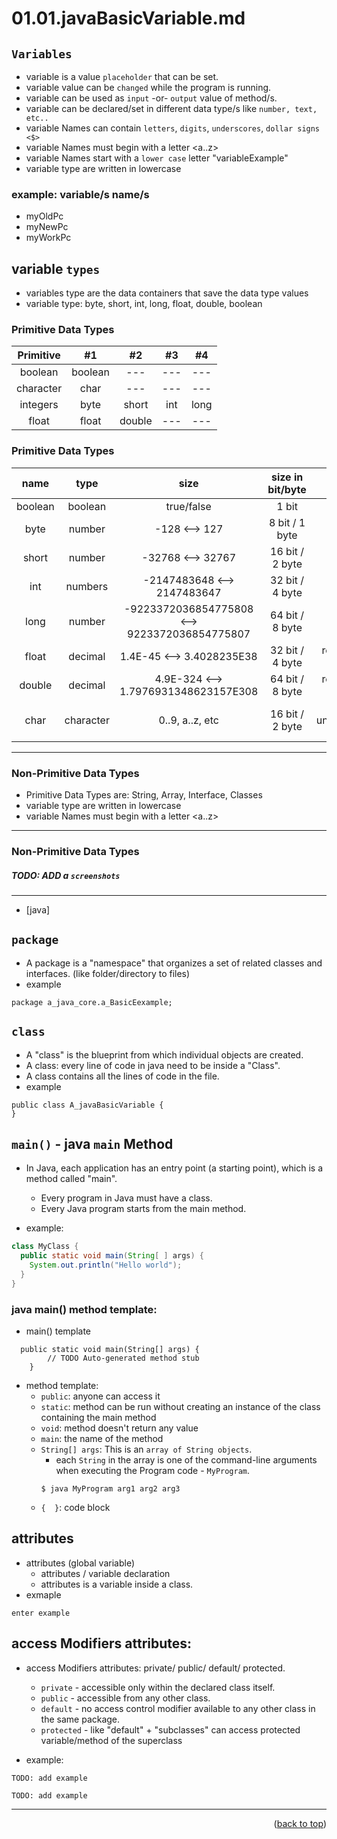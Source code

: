 <a name="topage"></a>

# 01.01.javaBasicVariable.md

## `Variables`
* variable is a value `placeholder` that can be set.
* variable value can be `changed` while the program is running.
* variable can be used as `input` -or- `output` value of method/s.
* variable can be declared/set in different data type/s like `number, text, etc..`
* variable Names can contain `letters`, `digits`, `underscores`, `dollar signs <$>`
* variable Names must begin with a letter <a..z>
* variable Names start with a `lower case` letter "variableExample"
* variable type are written in lowercase 

### example: variable/s name/s
* myOldPc
* myNewPc
* myWorkPc

## variable `types` 
* variables type are the data containers that save the data type values 
* variable type: byte, short, int, long, float, double, boolean

### Primitive Data Types
| Primitive | #1 | #2 | #3 | #4 |
| :-: | :-: | :-: | :-: | :-: |
| boolean | boolean | --- | --- | --- | 
| character | char | --- | --- | --- | 
| integers | byte | short | int | long | 
| float | float | double | --- | --- | 

### Primitive Data Types
| name | type | size | size in bit/byte| description |
| :-: | :-: | :-: | :-: | :-: |
| boolean | boolean | true/false | 1 bit | true/false, yes/no, on/off | 
| byte | number | -128 <--> 127 | 8 bit / 1 byte | -- |
| short | number | -32768 <--> 32767 | 16 bit / 2 byte | -- |
| int | numbers | -2147483648 <--> 2147483647 | 32 bit / 4 byte | integers - whole numbers |
| long | number | -9223372036854775808 <--> 9223372036854775807 | 64 bit / 8 byte | whole numbers |
| float | decimal | 1.4E-45 <--> 3.4028235E38 | 32 bit / 4 byte | real numbers with a decimal points x6 |
| double | decimal | 4.9E-324 <--> 1.7976931348623157E308 | 64 bit / 8 byte | real numbers with a decimal points x15|
| char | character | 0..9, a..z, etc | 16 bit / 2 byte | single unicode/character/letter/ASCII values |

----

### Non-Primitive Data Types

* Primitive Data Types are: String, Array, Interface, Classes
* variable type are written in lowercase
* variable Names must begin with a letter <a..z>

----

### Non-Primitive Data Types

##### TODO: ADD a `screenshots`

----

* [java]
## `package`
* A package is a "namespace" that organizes a set of related classes and interfaces. (like folder/directory to files)
* example
```
package a_java_core.a_BasicEexample;
```

## `class`
* A "class" is the blueprint from which individual objects are created.
* A class: every line of code in java need to be inside a "Class".
* A class contains all the lines of code in the file.
* example
```
public class A_javaBasicVariable {
}
```

## `main()` - java `main` Method
* In Java, each application has an entry point (a starting point), which is a method called "main".
    *  Every program in Java must have a class.
    *  Every Java program starts from the main method.

* example:
```java
class MyClass {
  public static void main(String[ ] args) {
    System.out.println("Hello world");
  }
}
```

### java main() method template:

* main() template
```
  public static void main(String[] args) {
		// TODO Auto-generated method stub
	}
```

* method template:
    * `public`: anyone can access it
    * `static`: method can be run without creating an instance of the class containing the main method
    * `void`: method doesn't return any value
    * `main`: the name of the method
    * `String[] args`: This is an `array of String objects`.
        * each `String` in the array is one of the command-line arguments when executing the Program code - `MyProgram`.
        ```
        $ java MyProgram arg1 arg2 arg3
        ```
    * `{  }`: code block

## attributes 
* attributes (global variable) 
    * attributes / variable declaration
    * attributes is a variable inside a class.
* exmaple
```
enter example
```

## access Modifiers attributes: 
* access Modifiers attributes: private/ public/ default/ protected.
   * `private` - accessible only within the declared class itself.
   * `public` - accessible from any other class.
   * `default` -  no access control modifier available to any other class in the same package.
   * `protected` - like "default" + "subclasses" can access protected variable/method of the superclass

* example:
```
TODO: add example
```

```
TODO: add example
```


----

<p align="right">(<a href="#topage">back to top</a>)</p>
<br/>
<br/>
